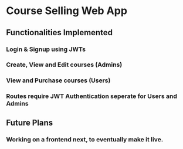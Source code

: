 # Course Selling Web App

## Functionalities Implemented

### Login & Signup using JWTs

### Create, View and Edit courses (Admins)

### View and Purchase courses (Users)

### Routes require JWT Authentication seperate for Users and Admins

## Future Plans

### Working on a frontend next, to eventually make it live.
